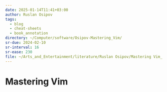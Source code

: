 ```yaml
---
date: 2025-01-14T11:41+03:00
author: Ruslan Osipov
tags:
  - blog
  - cheat-sheets
  - book_annotation
directory: ~/Computer/software/Osipov-Mastering_Vim/
sr-due: 2024-02-10
sr-interval: 16
sr-ease: 230
file: ~/Arts_and_Entertainment/literature/Ruslan Osipov/Mastering Vim_ Build a Software Development Environment With Vim and Neovim (1311)/Mastering Vim_ Build a Software Developmen - Ruslan Osipov.pdf
---
```


# Mastering Vim
